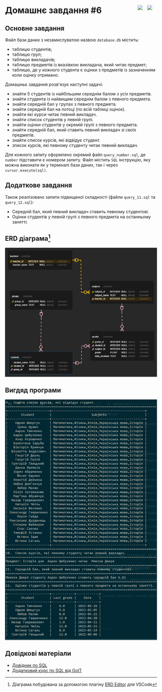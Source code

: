 # Домашнє завдання #6 <img align="right" width="32px" src="https://cdn.jsdelivr.net/gh/devicons/devicon/icons/python/python-original.svg" /> <img align="right" width="32px" src="https://cdn.jsdelivr.net/gh/devicons/devicon/icons/sqlite/sqlite-original.svg" />

## Основне завдання

Файл бази даних з незамислуватою назвою `database.db` містить:

- таблицю студентів;
- таблицю груп;
- таблицю викладачів;
- таблицю предметів із вказівкою викладача, який читає предмет;
- таблицю, де у кожного студента є оцінки з предметів із зазначенням коли оцінку отримано.

Домашньє завдання розв'язує наступні задачі:

- знайти 5 студентів із найбільшим середнім балом з усіх предметів.
- знайти студента із найвищим середнім балом з певного предмета.
- знайти середній бал у групах з певного предмета.
- знайти середній бал на потоці (по всій таблиці оцінок).
- знайти які курси читає певний викладач.
- знайти список студентів у певній групі.
- знайти оцінки студентів у окремій групі з певного предмета.
- знайти середній бал, який ставить певний викладач зі своїх предметів.
- знайти список курсів, які відвідує студент.
- зписок курсів, які певному студенту читає певний викладач.

Для кожного запиту оформлено окремий файл `query_number.sql`, де `number` підставити є номером запиту. Файл містить `SQL` інструкцію,
яку можна виконати як у терміналі бази даних, так і через `cursor.execute(sql)`.

## Додаткове завдання

Також реалізовано запити підвищеної складності (файли `query_11.sql` та `query_12.sql`):

- Середній бал, який певний викладач ставить певному студентові.
- Оцінки студентів у певній групі з певного предмета на останньому занятті.

## ERD діаграма[^1]

![ERD діаграма](./pictures/relations.png)

[^1]: Діаграма побудована за допомогою плагіну [ERD Editor](https://marketplace.visualstudio.com/items?itemName=dineug.vuerd-vscode) для VSCode

## Вигдяд програми

![Вигляд програми](./pictures/exapmle.png)

## Довідкові матеріали

- [Довідник по SQL](https://code.mu/ru/sql/manual/)
- [Додатковий курс по SQL від GoIT](https://goit.global/textbooks/mysql-qhg4na/v1/docs/)
